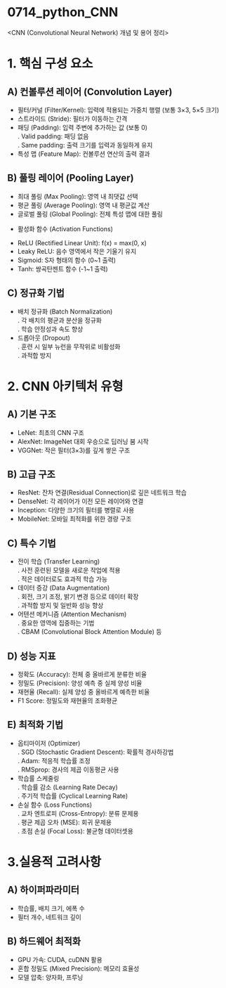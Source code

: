 # 0714_python_CNN
<CNN (Convolutional Neural Network) 개념 및 용어 정리>  
# 1. 핵심 구성 요소  
## A) 컨볼루션 레이어 (Convolution Layer)    
- 필터/커널 (Filter/Kernel): 입력에 적용되는 가중치 행렬 (보통 3×3, 5×5 크기)  
- 스트라이드 (Stride): 필터가 이동하는 간격    
- 패딩 (Padding): 입력 주변에 추가하는 값 (보통 0)  
  . Valid padding: 패딩 없음  
  . Same padding: 출력 크기를 입력과 동일하게 유지  
- 특성 맵 (Feature Map): 컨볼루션 연산의 출력 결과  
## B) 풀링 레이어 (Pooling Layer)  
- 최대 풀링 (Max Pooling): 영역 내 최댓값 선택  
- 평균 풀링 (Average Pooling): 영역 내 평균값 계산  
- 글로벌 풀링 (Global Pooling): 전체 특성 맵에 대한 풀링  
* 활성화 함수 (Activation Functions)  
- ReLU (Rectified Linear Unit): f(x) = max(0, x)  
- Leaky ReLU: 음수 영역에서 작은 기울기 유지  
- Sigmoid: S자 형태의 함수 (0~1 출력)  
- Tanh: 쌍곡탄젠트 함수 (-1~1 출력)  
## C) 정규화 기법  
- 배치 정규화 (Batch Normalization)    
  . 각 배치의 평균과 분산을 정규화  
  . 학습 안정성과 속도 향상  
-  드롭아웃 (Dropout)  
  . 훈련 시 일부 뉴런을 무작위로 비활성화  
  . 과적합 방지  
   
# 2. CNN 아키텍처 유형    
## A) 기본 구조    
- LeNet: 최초의 CNN 구조  
- AlexNet: ImageNet 대회 우승으로 딥러닝 붐 시작  
- VGGNet: 작은 필터(3×3)를 깊게 쌓은 구조  
## B) 고급 구조  
- ResNet: 잔차 연결(Residual Connection)로 깊은 네트워크 학습  
- DenseNet: 각 레이어가 이전 모든 레이어와 연결  
- Inception: 다양한 크기의 필터를 병렬로 사용  
- MobileNet: 모바일 최적화를 위한 경량 구조  
## C) 특수 기법  
- 전이 학습 (Transfer Learning)  
  . 사전 훈련된 모델을 새로운 작업에 적용  
  . 적은 데이터로도 효과적 학습 가능  
- 데이터 증강 (Data Augmentation)  
  . 회전, 크기 조정, 밝기 변경 등으로 데이터 확장  
  . 과적합 방지 및 일반화 성능 향상  
- 어텐션 메커니즘 (Attention Mechanism)  
  . 중요한 영역에 집중하는 기법  
  . CBAM (Convolutional Block Attention Module) 등  
## D) 성능 지표    
- 정확도 (Accuracy): 전체 중 올바르게 분류한 비율  
- 정밀도 (Precision): 양성 예측 중 실제 양성 비율  
- 재현율 (Recall): 실제 양성 중 올바르게 예측한 비율  
- F1 Score: 정밀도와 재현율의 조화평균  
## E) 최적화 기법    
- 옵티마이저 (Optimizer)  
  . SGD (Stochastic Gradient Descent): 확률적 경사하강법  
  . Adam: 적응적 학습률 조정  
  . RMSprop: 경사의 제곱 이동평균 사용  
- 학습률 스케줄링  
  . 학습률 감소 (Learning Rate Decay)  
  . 주기적 학습률 (Cyclical Learning Rate)  
- 손실 함수 (Loss Functions)  
  . 교차 엔트로피 (Cross-Entropy): 분류 문제용  
  . 평균 제곱 오차 (MSE): 회귀 문제용  
  . 초점 손실 (Focal Loss): 불균형 데이터셋용  
  
# 3.실용적 고려사항    
## A) 하이퍼파라미터    
- 학습률, 배치 크기, 에폭 수  
- 필터 개수, 네트워크 깊이  
## B) 하드웨어 최적화  
- GPU 가속: CUDA, cuDNN 활용  
- 혼합 정밀도 (Mixed Precision): 메모리 효율성  
- 모델 압축: 양자화, 프루닝
